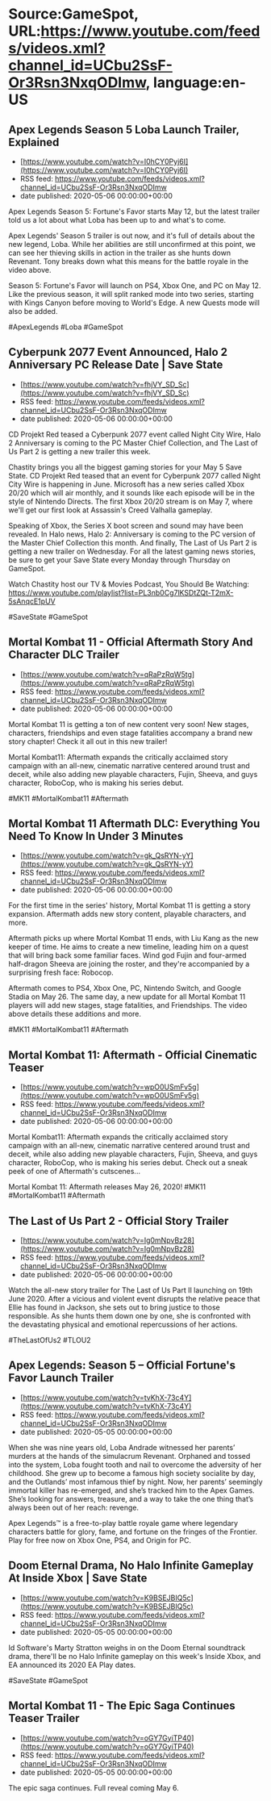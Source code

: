 # Source:GameSpot, URL:https://www.youtube.com/feeds/videos.xml?channel_id=UCbu2SsF-Or3Rsn3NxqODImw, language:en-US

## Apex Legends Season 5 Loba Launch Trailer, Explained
 - [https://www.youtube.com/watch?v=I0hCY0Pyj6I](https://www.youtube.com/watch?v=I0hCY0Pyj6I)
 - RSS feed: https://www.youtube.com/feeds/videos.xml?channel_id=UCbu2SsF-Or3Rsn3NxqODImw
 - date published: 2020-05-06 00:00:00+00:00

Apex Legends Season 5: Fortune's Favor starts May 12, but the latest trailer told us a lot about what Loba has been up to and what's to come. 

Apex Legends' Season 5 trailer is out now, and it's full of details about the new legend, Loba. While her abilities are still unconfirmed at this point, we can see her thieving skills in action in the trailer as she hunts down Revenant. Tony breaks down what this means for the battle royale in the video above.

Season 5: Fortune's Favor will launch on PS4, Xbox One, and PC on May 12. Like the previous season, it will split ranked mode into two series, starting with Kings Canyon before moving to World's Edge. A new Quests mode will also be added.

#ApexLegends #Loba #GameSpot

## Cyberpunk 2077 Event Announced, Halo 2 Anniversary PC Release Date | Save State
 - [https://www.youtube.com/watch?v=fhjVY_SD_Sc](https://www.youtube.com/watch?v=fhjVY_SD_Sc)
 - RSS feed: https://www.youtube.com/feeds/videos.xml?channel_id=UCbu2SsF-Or3Rsn3NxqODImw
 - date published: 2020-05-06 00:00:00+00:00

CD Projekt Red teased a Cyberpunk 2077 event called Night City Wire, Halo 2 Anniversary is coming to the PC Master Chief Collection, and The Last of Us Part 2 is getting a new trailer this week.

Chastity brings you all the biggest gaming stories for your May 5 Save State. CD Projekt Red teased that an event for Cyberpunk 2077 called Night City Wire is happening in June. Microsoft has a new series called Xbox 20/20 which will air monthly, and it sounds like each episode will be in the style of Nintendo Directs. The first Xbox 20/20 stream is on May 7, where we'll get our first look at Assassin's Creed Valhalla gameplay. 

Speaking of Xbox, the Series X boot screen and sound may have been revealed. In Halo news, Halo 2: Anniversary is coming to the PC version of the Master Chief Collection this month. And finally, The Last of Us Part 2 is getting a new trailer on Wednesday. For all the latest gaming news stories, be sure to get your Save State every Monday through Thursday on GameSpot.

Watch Chastity host our TV & Movies Podcast, You Should Be Watching: https://www.youtube.com/playlist?list=PL3nb0Cg7lKSDtZQt-T2mX-5sAnqcE1pUV

#SaveState #GameSpot

## Mortal Kombat 11 - Official Aftermath Story And Character DLC Trailer
 - [https://www.youtube.com/watch?v=qRaPzRqW5tg](https://www.youtube.com/watch?v=qRaPzRqW5tg)
 - RSS feed: https://www.youtube.com/feeds/videos.xml?channel_id=UCbu2SsF-Or3Rsn3NxqODImw
 - date published: 2020-05-06 00:00:00+00:00

Mortal Kombat 11 is getting a ton of new content very soon! New stages, characters, friendships and even stage fatalities accompany a brand new story chapter! Check it all out in this new trailer!

Mortal Kombat11: Aftermath expands the critically acclaimed story campaign with an all-new, cinematic narrative centered around trust and deceit, while also adding new playable characters, Fujin, Sheeva, and guys character, RoboCop, who is making his series debut.

#MK11 #MortalKombat11 #Aftermath

## Mortal Kombat 11 Aftermath DLC: Everything You Need To Know In Under 3 Minutes
 - [https://www.youtube.com/watch?v=gk_QsRYN-yY](https://www.youtube.com/watch?v=gk_QsRYN-yY)
 - RSS feed: https://www.youtube.com/feeds/videos.xml?channel_id=UCbu2SsF-Or3Rsn3NxqODImw
 - date published: 2020-05-06 00:00:00+00:00

For the first time in the series' history, Mortal Kombat 11 is getting a story expansion. Aftermath adds new story content, playable characters, and more.

Aftermath picks up where Mortal Kombat 11 ends, with Liu Kang as the new keeper of time. He aims to create a new timeline, leading him on a quest that will bring back some familiar faces. Wind god Fujin and four-armed half-dragon Sheeva are joining the roster, and they're accompanied by a surprising fresh face: Robocop. 

Aftermath comes to PS4, Xbox One, PC, Nintendo Switch, and Google Stadia on May 26. The same day, a new update for all Mortal Kombat 11 players will add new stages, stage fatalities, and Friendships. The video above details these additions and more.

#MK11 #MortalKombat11 #Aftermath

## Mortal Kombat 11: Aftermath - Official Cinematic Teaser
 - [https://www.youtube.com/watch?v=wpO0USmFv5g](https://www.youtube.com/watch?v=wpO0USmFv5g)
 - RSS feed: https://www.youtube.com/feeds/videos.xml?channel_id=UCbu2SsF-Or3Rsn3NxqODImw
 - date published: 2020-05-06 00:00:00+00:00

Mortal Kombat11: Aftermath expands the critically acclaimed story campaign with an all-new, cinematic narrative centered around trust and deceit, while also adding new playable characters, Fujin, Sheeva, and guys character, RoboCop, who is making his series debut. Check out a sneak peek of one of Aftermath's cutscenes...

Mortal Kombat 11: Aftermath releases May 26, 2020!
#MK11 #MortalKombat11 #Aftermath

## The Last of Us Part 2 - Official Story Trailer
 - [https://www.youtube.com/watch?v=Ig0mNpvBz28](https://www.youtube.com/watch?v=Ig0mNpvBz28)
 - RSS feed: https://www.youtube.com/feeds/videos.xml?channel_id=UCbu2SsF-Or3Rsn3NxqODImw
 - date published: 2020-05-06 00:00:00+00:00

Watch the all-new story trailer for The Last of Us Part II launching on 19th June 2020. After a vicious and violent event disrupts the relative peace that Ellie has found in Jackson, she sets out to bring justice to those responsible. As she hunts them down one by one, she is confronted with the devastating physical and emotional repercussions of her actions.

#TheLastOfUs2 #TLOU2

## Apex Legends: Season 5 – Official Fortune's Favor Launch Trailer
 - [https://www.youtube.com/watch?v=tvKhX-73c4Y](https://www.youtube.com/watch?v=tvKhX-73c4Y)
 - RSS feed: https://www.youtube.com/feeds/videos.xml?channel_id=UCbu2SsF-Or3Rsn3NxqODImw
 - date published: 2020-05-05 00:00:00+00:00

When she was nine years old, Loba Andrade witnessed her parents’ murders at the hands of the simulacrum Revenant. Orphaned and tossed into the system, Loba fought tooth and nail to overcome the adversity of her childhood. She grew up to become a famous high society socialite by day, and the Outlands’ most infamous thief by night. Now, her parents’ seemingly immortal killer has re-emerged, and she’s tracked him to the Apex Games. She’s looking for answers, treasure, and a way to take the one thing that’s always been out of her reach: revenge. 
 
Apex Legends™ is a free-to-play battle royale game where legendary characters battle for glory, fame, and fortune on the fringes of the Frontier. Play for free now on Xbox One, PS4, and Origin for PC.

## Doom Eternal Drama, No Halo Infinite Gameplay At Inside Xbox | Save State
 - [https://www.youtube.com/watch?v=K9BSEJBIQ5c](https://www.youtube.com/watch?v=K9BSEJBIQ5c)
 - RSS feed: https://www.youtube.com/feeds/videos.xml?channel_id=UCbu2SsF-Or3Rsn3NxqODImw
 - date published: 2020-05-05 00:00:00+00:00

Id Software's Marty Stratton weighs in on the Doom Eternal soundtrack drama, there'll be no Halo Infinite gameplay on this week's Inside Xbox, and EA announced its 2020 EA Play dates.

#SaveState #GameSpot

## Mortal Kombat 11 - The Epic Saga Continues Teaser Trailer
 - [https://www.youtube.com/watch?v=oGY7GyiTP40](https://www.youtube.com/watch?v=oGY7GyiTP40)
 - RSS feed: https://www.youtube.com/feeds/videos.xml?channel_id=UCbu2SsF-Or3Rsn3NxqODImw
 - date published: 2020-05-05 00:00:00+00:00

The epic saga continues. Full reveal coming May 6.

